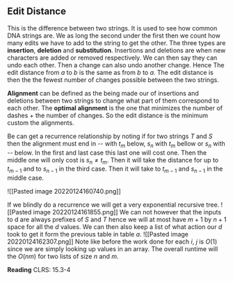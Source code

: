 ## Edit Distance
This is the difference between two strings. It is used to see how common DNA strings are. We as long the second under the first then we count how many edits we have to add to the string to get the other. The three types are **insertion**, **deletion** and **substitution**. Insertions and deletions are when new characters are added or removed respectively. We can then say they can undo each other. Then a change can also undo another change. Hence The edit distance from $a$ to $b$ is the same as from $b$ to $a$. The edit distance is then the the fewest number of changes possible between the two strings.

**Alignment** can be defined as the being made our of insertions and deletions between two strings to change what part of them correspond to each other. The **optimal alignment** is the one that minimizes the number of dashes + the number of changes. So the edit distance is the minimum custom the alignments.

Be can get a recurrence relationship by noting if for two strings $T$ and $S$ then the alignment must end in -- with $t_m$ below, $s_n$ with $t_m$ bellow or $s_n$ with -- below. In the first and last case this last one will cost one. Then the middle one will only cost is $s_n\ne t_m$. Then it will take the distance for up to $t_{m-1}$ and to $s_{n-1}$ in the third case. Then it will take to $t_{m-1}$ and $s_{n-1}$ in the middle case.

![[Pasted image 20220124160740.png]]

If we blindly do a recurrence we will get a very exponential recursive tree.
![[Pasted image 20220124161855.png]]
We can not however that the inputs to d are always prefixes of $S$ and $T$ hence we will at most have $m+1$ by $n+1$ space for all the $d$ values. We can then also keep a list of what action our $d$ took to get it form the previous table in table $a$.
![[Pasted image 20220124162307.png]]
Note like before the work done for each $i$, $j$ is $O(1)$ since we are simply looking up values in an array. The overall runtime will the $O(nm)$ for two lists of size $n$ and $m$.

**Reading** CLRS: 15.3-4